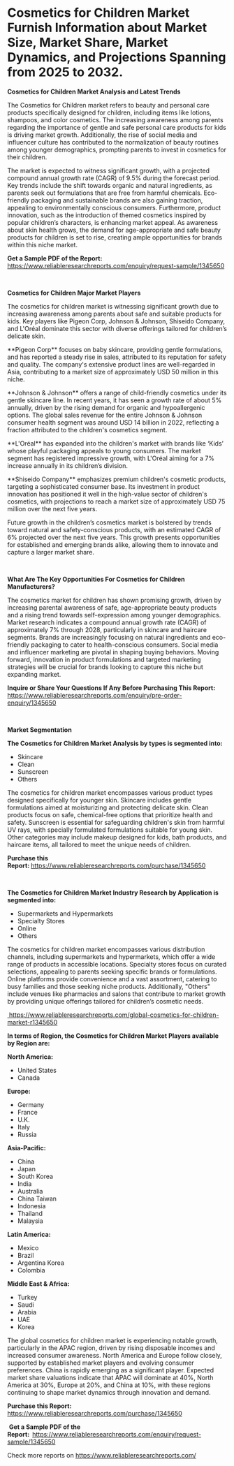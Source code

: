 <p><h1>Cosmetics for Children Market Furnish Information about Market Size, Market Share, Market Dynamics, and Projections Spanning from 2025 to 2032.</h1></p><p><strong>Cosmetics for Children Market Analysis and Latest Trends</strong></p>
<p><p>The Cosmetics for Children market refers to beauty and personal care products specifically designed for children, including items like lotions, shampoos, and color cosmetics. The increasing awareness among parents regarding the importance of gentle and safe personal care products for kids is driving market growth. Additionally, the rise of social media and influencer culture has contributed to the normalization of beauty routines among younger demographics, prompting parents to invest in cosmetics for their children.</p><p>The market is expected to witness significant growth, with a projected compound annual growth rate (CAGR) of 9.5% during the forecast period. Key trends include the shift towards organic and natural ingredients, as parents seek out formulations that are free from harmful chemicals. Eco-friendly packaging and sustainable brands are also gaining traction, appealing to environmentally conscious consumers. Furthermore, product innovation, such as the introduction of themed cosmetics inspired by popular children’s characters, is enhancing market appeal. As awareness about skin health grows, the demand for age-appropriate and safe beauty products for children is set to rise, creating ample opportunities for brands within this niche market.</p></p>
<p><strong>Get a Sample PDF of the Report:&nbsp;</strong> <a href="https://www.reliableresearchreports.com/enquiry/request-sample/1345650?utm_campaign=3262&utm_medium=2&utm_source=Github&utm_content=ia&utm_term=05042025&utm_id=cosmetics-for-children">https://www.reliableresearchreports.com/enquiry/request-sample/1345650</a></p>
<p>&nbsp;</p>
<p><strong>Cosmetics for Children Major Market Players</strong></p>
<p><p>The cosmetics for children market is witnessing significant growth due to increasing awareness among parents about safe and suitable products for kids. Key players like Pigeon Corp, Johnson & Johnson, Shiseido Company, and L'Oréal dominate this sector with diverse offerings tailored for children’s delicate skin.</p><p>**Pigeon Corp** focuses on baby skincare, providing gentle formulations, and has reported a steady rise in sales, attributed to its reputation for safety and quality. The company's extensive product lines are well-regarded in Asia, contributing to a market size of approximately USD 50 million in this niche.</p><p>**Johnson & Johnson** offers a range of child-friendly cosmetics under its gentle skincare line. In recent years, it has seen a growth rate of about 5% annually, driven by the rising demand for organic and hypoallergenic options. The global sales revenue for the entire Johnson & Johnson consumer health segment was around USD 14 billion in 2022, reflecting a fraction attributed to the children's cosmetics segment.</p><p>**L'Oréal** has expanded into the children's market with brands like ‘Kids’ whose playful packaging appeals to young consumers. The market segment has registered impressive growth, with L'Oréal aiming for a 7% increase annually in its children’s division. </p><p>**Shiseido Company** emphasizes premium children's cosmetic products, targeting a sophisticated consumer base. Its investment in product innovation has positioned it well in the high-value sector of children's cosmetics, with projections to reach a market size of approximately USD 75 million over the next five years.</p><p>Future growth in the children’s cosmetics market is bolstered by trends toward natural and safety-conscious products, with an estimated CAGR of 6% projected over the next five years. This growth presents opportunities for established and emerging brands alike, allowing them to innovate and capture a larger market share.</p></p>
<p>&nbsp;</p>
<p><strong>What Are The Key Opportunities For Cosmetics for Children Manufacturers?</strong></p>
<p><p>The cosmetics market for children has shown promising growth, driven by increasing parental awareness of safe, age-appropriate beauty products and a rising trend towards self-expression among younger demographics. Market research indicates a compound annual growth rate (CAGR) of approximately 7% through 2028, particularly in skincare and haircare segments. Brands are increasingly focusing on natural ingredients and eco-friendly packaging to cater to health-conscious consumers. Social media and influencer marketing are pivotal in shaping buying behaviors. Moving forward, innovation in product formulations and targeted marketing strategies will be crucial for brands looking to capture this niche but expanding market.</p></p>
<p><strong>Inquire or Share Your Questions If Any Before Purchasing This Report:</strong> <a href="https://www.reliableresearchreports.com/enquiry/pre-order-enquiry/1345650?utm_campaign=3262&utm_medium=2&utm_source=Github&utm_content=ia&utm_term=05042025&utm_id=cosmetics-for-children">https://www.reliableresearchreports.com/enquiry/pre-order-enquiry/1345650</a></p>
<p>&nbsp;</p>
<p><strong>Market Segmentation</strong></p>
<p><strong>The Cosmetics for Children Market Analysis by types is segmented into:</strong></p>
<p><ul><li>Skincare</li><li>Clean</li><li>Sunscreen</li><li>Others</li></ul></p>
<p><p>The cosmetics for children market encompasses various product types designed specifically for younger skin. Skincare includes gentle formulations aimed at moisturizing and protecting delicate skin. Clean products focus on safe, chemical-free options that prioritize health and safety. Sunscreen is essential for safeguarding children's skin from harmful UV rays, with specially formulated formulations suitable for young skin. Other categories may include makeup designed for kids, bath products, and haircare items, all tailored to meet the unique needs of children.</p></p>
<p><strong>Purchase this Report:&nbsp;</strong><a href="https://www.reliableresearchreports.com/purchase/1345650?utm_campaign=3262&utm_medium=2&utm_source=Github&utm_content=ia&utm_term=05042025&utm_id=cosmetics-for-children">https://www.reliableresearchreports.com/purchase/1345650</a></p>
<p>&nbsp;</p>
<p><strong>The Cosmetics for Children Market Industry Research by Application is segmented into:</strong></p>
<p><ul><li>Supermarkets and Hypermarkets</li><li>Specialty Stores</li><li>Online</li><li>Others</li></ul></p>
<p><p>The cosmetics for children market encompasses various distribution channels, including supermarkets and hypermarkets, which offer a wide range of products in accessible locations. Specialty stores focus on curated selections, appealing to parents seeking specific brands or formulations. Online platforms provide convenience and a vast assortment, catering to busy families and those seeking niche products. Additionally, "Others" include venues like pharmacies and salons that contribute to market growth by providing unique offerings tailored for children’s cosmetic needs.</p></p>
<p><a href="https://www.reliableresearchreports.com/global-cosmetics-for-children-market-r1345650?utm_campaign=3262&utm_medium=2&utm_source=Github&utm_content=ia&utm_term=05042025&utm_id=cosmetics-for-children">&nbsp;https://www.reliableresearchreports.com/global-cosmetics-for-children-market-r1345650</a></p>
<p><strong>In terms of Region, the Cosmetics for Children Market Players available by Region are:</strong></p>
<p>
    <p> <strong> North America: </strong>
        <ul>
            <li>United States</li>
            <li>Canada</li>
        </ul>
        </p> 
    <p> <strong> Europe: </strong>
        <ul>
            <li>Germany</li>
            <li>France</li>
            <li>U.K.</li>
            <li>Italy</li>
            <li>Russia</li>
        </ul>
        </p> 
    <p> <strong> Asia-Pacific: </strong>
        <ul>
            <li>China</li>
            <li>Japan</li>
            <li>South Korea</li>
            <li>India</li>
            <li>Australia</li>
            <li>China Taiwan</li>
            <li>Indonesia</li>
            <li>Thailand</li>
            <li>Malaysia</li>
        </ul>
        </p> 
    <p> <strong> Latin America: </strong>
        <ul>
            <li>Mexico</li>
            <li>Brazil</li>
            <li>Argentina Korea</li>
            <li>Colombia</li>
        </ul>
        </p> 
    <p> <strong> Middle East & Africa: </strong>
        <ul>
            <li>Turkey</li>
            <li>Saudi</li>
            <li>Arabia</li>
            <li>UAE</li>
            <li>Korea</li>
        </ul>
    </p>
    </p>
<p><p>The global cosmetics for children market is experiencing notable growth, particularly in the APAC region, driven by rising disposable incomes and increased consumer awareness. North America and Europe follow closely, supported by established market players and evolving consumer preferences. China is rapidly emerging as a significant player. Expected market share valuations indicate that APAC will dominate at 40%, North America at 30%, Europe at 20%, and China at 10%, with these regions continuing to shape market dynamics through innovation and demand.</p></p>
<p><strong>Purchase this Report: </strong><a href="https://www.reliableresearchreports.com/purchase/1345650?utm_campaign=3262&utm_medium=2&utm_source=Github&utm_content=ia&utm_term=05042025&utm_id=cosmetics-for-children">https://www.reliableresearchreports.com/purchase/1345650</a></p>
<p>&nbsp;<strong>Get a Sample PDF of the Report:&nbsp;&nbsp;</strong><a href="https://www.reliableresearchreports.com/enquiry/request-sample/1345650?utm_campaign=3262&utm_medium=2&utm_source=Github&utm_content=ia&utm_term=05042025&utm_id=cosmetics-for-children">https://www.reliableresearchreports.com/enquiry/request-sample/1345650</a></p>
<p><strong></strong></p>
<p>Check more reports on <a href="https://www.reliableresearchreports.com/?utm_campaign=3262&utm_medium=2&utm_source=Github&utm_content=ia&utm_term=05042025&utm_id=cosmetics-for-children">https://www.reliableresearchreports.com/</a></p>